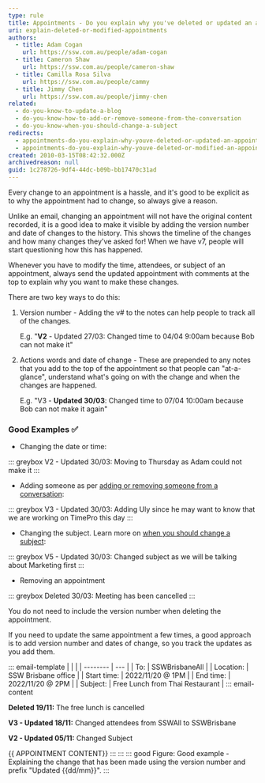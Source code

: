 ```yaml
---
type: rule
title: Appointments - Do you explain why you've deleted or updated an appointment?
uri: explain-deleted-or-modified-appointments
authors:
  - title: Adam Cogan
    url: https://ssw.com.au/people/adam-cogan
  - title: Cameron Shaw
    url: https://ssw.com.au/people/cameron-shaw
  - title: Camilla Rosa Silva
    url: https://ssw.com.au/people/cammy
  - title: Jimmy Chen
    url: https://ssw.com.au/people/jimmy-chen  
related:
  - do-you-know-to-update-a-blog
  - do-you-know-how-to-add-or-remove-someone-from-the-conversation
  - do-you-know-when-you-should-change-a-subject
redirects:
  - appointments-do-you-explain-why-youve-deleted-or-updated-an-appointment
  - appointments-do-you-explain-why-youve-deleted-or-modified-an-appointment
created: 2010-03-15T08:42:32.000Z
archivedreason: null
guid: 1c278726-9df4-44dc-b09b-bb17470c31ad
---
```

Every change to an appointment is a hassle, and it's good to be explicit as to why the appointment had to change, so always give a reason. 

Unlike an email, changing an appointment will not have the original content recorded, it is a good idea to make it visible by adding the version number and date of changes to the history. This shows the timeline of the changes and how many changes they've asked for! When we have v7, people will start questioning how this has happened.

Whenever you have to modify the time, attendees, or subject of an appointment, always send the updated appointment with comments at the top to explain why you want to make these changes.

There are two key ways to do this:

1. Version number - Adding the v# to the notes can help people to track all of the changes. 

     E.g. "**V2** - Updated 27/03: Changed time to 04/04 9:00am because Bob can not make it"
     
2. Actions words and date of change - These are prepended to any notes that you add to the top of the appointment so that people can "at-a-glance", understand what's going on with the change and when the changes are happened.

     E.g. "V3 - **Updated 30/03**: Changed time to 07/04 10:00am because Bob can not make it again"
<!--endintro-->

### Good Examples ✅

* Changing the date or time:

::: greybox
V2 - Updated 30/03: Moving to Thursday as Adam could not make it
:::

* Adding someone as per [adding or removing someone from a conversation](/do-you-know-how-to-add-or-remove-someone-from-the-conversation):

::: greybox
V3 - Updated 30/03: Adding Uly since he may want to know that we are working on TimePro this day
:::

* Changing the subject. Learn more on [when you should change a subject](/do-you-know-when-you-should-change-a-subject):

::: greybox
V5 - Updated 30/03: Changed subject as we will be talking about Marketing first
:::

* Removing an appointment

::: greybox
Deleted 30/03: Meeting has been cancelled
:::

You do not need to include the version number when deleting the appointment.

If you need to update the same appointment a few times, a good approach is to add version number and dates of change, so you track the updates as you add them.

::: email-template
|          |     |
| -------- | --- |
| To:      | SSWBrisbaneAll |
| Location:      | SSW Brisbane office |
| Start time:      | 2022/11/20 @ 1PM |
| End time:      | 2022/11/20 @ 2PM |
| Subject: | Free Lunch from Thai Restaurant |
::: email-content

**Deleted 19/11:** The free lunch is cancelled

**V3 - Updated 18/11:** Changed attendees from SSWAll to SSWBrisbane  

**V2 - Updated 05/11:** Changed Subject

{{ APPOINTMENT CONTENT}}
:::
:::
::: good
Figure: Good example - Explaining the change that has been made using the version number and prefix "Updated {{dd/mm}}".
:::
